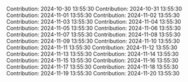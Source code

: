 Contribution: 2024-10-30 13:55:30
Contribution: 2024-10-31 13:55:30
Contribution: 2024-11-01 13:55:30
Contribution: 2024-11-02 13:55:30
Contribution: 2024-11-03 13:55:30
Contribution: 2024-11-04 13:55:30
Contribution: 2024-11-05 13:55:30
Contribution: 2024-11-06 13:55:30
Contribution: 2024-11-07 13:55:30
Contribution: 2024-11-08 13:55:30
Contribution: 2024-11-09 13:55:30
Contribution: 2024-11-10 13:55:30
Contribution: 2024-11-11 13:55:30
Contribution: 2024-11-12 13:55:30
Contribution: 2024-11-13 13:55:30
Contribution: 2024-11-14 13:55:30
Contribution: 2024-11-15 13:55:30
Contribution: 2024-11-16 13:55:30
Contribution: 2024-11-17 13:55:30
Contribution: 2024-11-18 13:55:30
Contribution: 2024-11-19 13:55:30
Contribution: 2024-11-20 13:55:30
